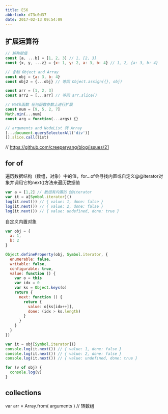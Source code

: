 ```yaml
---
title: ES6
abbrlink: d73c0d37
date: 2017-02-13 09:54:09
---
```





## 扩展运算符
```js
// 解构赋值
const [a, ...b] = [1, 2, 3] // 1, [2, 3]
const {x, y, ...z} = {x: 1, y: 2, a: 3, b: 4} // 1, 2, {a: 3, b: 4}

// 复制 Object and Array
const obj = {a: 3, b: 4}
const obj2 = {...obj} // 等同 Object.assign({}, obj)

const arr = [1, 2, 3]
const arr2 = [...arr] // 等同 arr.slice()

// Math函数 任何函数参数上进行扩展
const num = [9, 5, 2, 7]
Math.min(...num)
const arg = function(...args) {}

// arguments and NodeList 转 Array
[...document.querySelectorAll('div')]
[].slice.call(list)
```
// https://github.com/creeperyang/blog/issues/21




## for of
遍历数据结构（数组，对象）中的值，for...of会寻找内置或自定义@@iterator对象并调用它的next()方法来遍历数据值
```js
var a = [1,2] // 数组有内置的 @@iterator
var it = a[Symbol.iterator]()
log(it.next()) // { value: 1, done: false }
log(it.next()) // { value: 2, done: false }
log(it.next()) // { value: undefined, done: true }
```

自定义内置对象
```js
var obj = {
  a: 1,
  b: 2
}

Object.defineProperty(obj, Symbol.iterator, {
  enumerable: false,
  writable: false,
  configurable: true,
  value: function () {
    var o = this
    var idx = 0
    var ks = Object.keys(o)
    return {
      next: function () {
        return {
          value: o[ks[idx++]],
          done: (idx > ks.length)
        }
      }
    }
  }
})

var it = obj[Symbol.iterator]()
console.log(it.next()) // { value: 1, done: false }
console.log(it.next()) // { value: 2, done: false }
console.log(it.next()) // { value: undefined, done: true }

for (v of obj) {
  console.log(v)
}
```




## collections
var arr = Array.from( arguments ) // 转数组



















